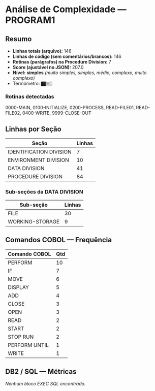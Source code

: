 # Análise de Complexidade — PROGRAM1

## Resumo
- **Linhas totais (arquivo):** 146
- **Linhas de código (sem comentários/brancos):** 146
- **Rotinas (parágrafos) na Procedure Division:** 7
- **Score (ajustável no JSON):** 207.0
- **Nível:** **simples** _(muito simples, simples, médio, complexo, muito complexo)_
- Termômetro: `██░░░`

### Rotinas detectadas

0000-MAIN, 0100-INITIALIZE, 0200-PROCESS, READ-FILE01, READ-FILE02, 0400-WRITE, 9999-CLOSE-OUT

## Linhas por Seção

| Seção | Linhas |
|---|---|
| IDENTIFICATION DIVISION | 7 |
| ENVIRONMENT DIVISION | 10 |
| DATA DIVISION | 41 |
| PROCEDURE DIVISION | 84 |

### Sub-seções da DATA DIVISION

| Sub-seção | Linhas |
|---|---|
| FILE | 30 |
| WORKING-STORAGE | 9 |

## Comandos COBOL — Frequência

| Comando COBOL | Qtd |
|---|---|
| PERFORM | 10 |
| IF | 7 |
| MOVE | 6 |
| DISPLAY | 5 |
| ADD | 4 |
| CLOSE | 3 |
| OPEN | 3 |
| READ | 2 |
| START | 2 |
| STOP RUN | 2 |
| PERFORM UNTIL | 1 |
| WRITE | 1 |

## DB2 / SQL — Métricas

_Nenhum bloco EXEC SQL encontrado._

